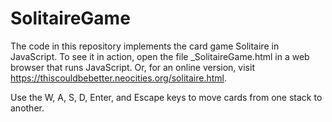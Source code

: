 SolitaireGame
=============

The code in this repository implements the card game Solitaire in JavaScript.  To see it in action, open the file _SolitaireGame.html in a web browser that runs JavaScript.  Or, for an online version, visit https://thiscouldbebetter.neocities.org/solitaire.html. 

Use the W, A, S, D, Enter, and Escape keys to move cards from one stack to another.

